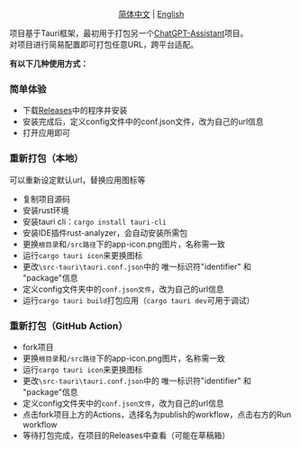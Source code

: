 <p align="center">
  <a href="./README.md">简体中文</a> |
  <a href="./README_EN.md">English</a>
</p>



项目基于Tauri框架，最初用于打包另一个[ChatGPT-Assistant](https://github.com/PierXuY/ChatGPT-Assistant)项目。    
对项目进行简易配置即可打包任意URL，跨平台适配。   


**有以下几种使用方式：**


### 简单体验
- 下载[Releases](https://github.com/PierXuY/package-url/releases/tag/app-v0.0.3)中的程序并安装
- 安装完成后，定义config文件中的conf.json文件，改为自己的url信息
- 打开应用即可

### 重新打包（本地）
可以重新设定默认url，替换应用图标等
- 复制项目源码
- 安装rust环境
- 安装tauri cli：`cargo install tauri-cli`
- 安装IDE插件rust-analyzer，会自动安装所需包
- 更换`根目录`和`/src路径`下的app-icon.png图片，名称需一致
- 运行`cargo tauri icon`来更换图标
- 更改`\src-tauri\tauri.conf.json`中的 唯一标识符"identifier" 和 "package"信息
- 定义config文件夹中的`conf.json文件`，改为自己的url信息
- 运行`cargo tauri build`打包应用（`cargo tauri dev`可用于调试）

### 重新打包（GitHub Action）
- fork项目
- 更换`根目录`和`/src路径`下的app-icon.png图片，名称需一致
- 运行`cargo tauri icon`来更换图标
- 更改`\src-tauri\tauri.conf.json`中的 唯一标识符"identifier" 和 "package"信息
- 定义config文件夹中的`conf.json文件`，改为自己的url信息
- 点击fork项目上方的Actions，选择名为publish的workflow，点击右方的Run workflow
- 等待打包完成，在项目的Releases中查看（可能在草稿箱）
